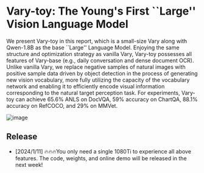 # Vary-toy: The Young's First ``Large'' Vision Language Model
We present Vary-toy in this report, which is a small-size Vary along with Qwen-1.8B as the base ``Large'' Language Model. Enjoying the same structure and optimization strategy as vanilla Vary, Vary-toy possesses all features of Vary-base (e.g., daily conversation and dense document OCR). Unlike vanilla Vary, we replace negative samples of natural images with positive sample data driven by object detection in the process of generating new vision vocabulary, more fully utilizing the capacity of the vocabulary network and enabling it to efficiently encode visual information corresponding to the natural target perception task. For experiments, Vary-toy can achieve 65.6% ANLS on DocVQA, 59% accuracy on ChartQA, 88.1% accuracy on RefCOCO, and 29% on MMVet.


![image](https://github.com/Ucas-HaoranWei/Vary-toy/assets/50487563/b77603dd-d0eb-4000-b863-2d4a357ee272)

## Release
- [2024/1/11] 🔥🔥🔥You only need a single 1080Ti to experience all above features. The code, weights, and online demo will be released in the next week!


